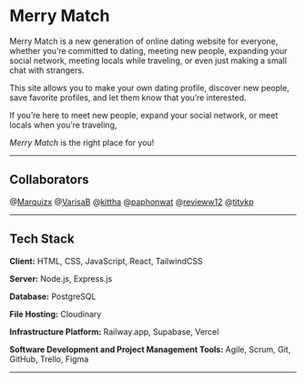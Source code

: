 # Merry Match

Merry Match is a new generation of online dating website for everyone, whether you’re committed to dating, meeting new people, expanding your social network, meeting locals while traveling, or even just making a small chat with strangers.

This site allows you to make your own dating profile, discover new people, save favorite profiles, and let them know that you’re interested.

If you’re here to meet new people, expand your social network, or meet locals when you’re traveling,

_Merry Match_ is the right place for you!

---

## Collaborators

@[Marquizx](https://github.com/Marquizx)
@[VarisaB](https://github.com/VarisaB)
@[kittha](https://github.com/kittha)
@[paphonwat](https://github.com/paphonwat)
@[revieww12](https://github.com/revieww12)
@[titykp](https://github.com/titykp)

---

## Tech Stack

**Client:**
HTML, CSS, JavaScript, React, TailwindCSS

**Server:**
Node.js, Express.js

**Database:**
PostgreSQL

**File Hosting:**
Cloudinary

**Infrastructure Platform:**
Railway.app, Supabase, Vercel

**Software Development and Project Management Tools:**
Agile, Scrum, Git, GitHub, Trello, Figma

---
